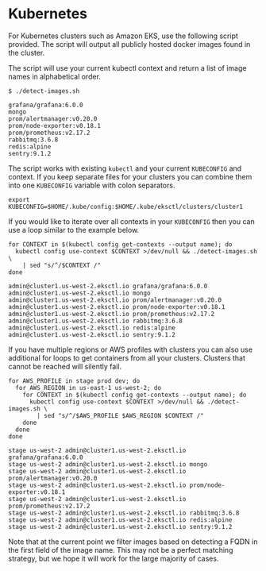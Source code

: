 # Kubernetes

For Kubernetes clusters such as Amazon EKS, use the following script provided.
The script will output all publicly hosted docker images found in the cluster.

The script will use your current kubectl context and return a list of image names in alphabetical order.

```
$ ./detect-images.sh

grafana/grafana:6.0.0
mongo
prom/alertmanager:v0.20.0
prom/node-exporter:v0.18.1
prom/prometheus:v2.17.2
rabbitmq:3.6.8
redis:alpine
sentry:9.1.2
```

The script works with existing `kubectl` and your current `KUBECONFIG` and context.
If you keep separate files for your clusters you can combine them into one `KUBECONFIG` variable with colon separators.

```
export KUBECONFIG=$HOME/.kube/config:$HOME/.kube/eksctl/clusters/cluster1
```

If you would like to iterate over all contexts in your `KUBECONFIG` then you can use a loop similar to the example below.

```
for CONTEXT in $(kubectl config get-contexts --output name); do
  kubectl config use-context $CONTEXT >/dev/null && ./detect-images.sh \
    | sed "s/^/$CONTEXT /"
done

admin@cluster1.us-west-2.eksctl.io grafana/grafana:6.0.0
admin@cluster1.us-west-2.eksctl.io mongo
admin@cluster1.us-west-2.eksctl.io prom/alertmanager:v0.20.0
admin@cluster1.us-west-2.eksctl.io prom/node-exporter:v0.18.1
admin@cluster1.us-west-2.eksctl.io prom/prometheus:v2.17.2
admin@cluster1.us-west-2.eksctl.io rabbitmq:3.6.8
admin@cluster1.us-west-2.eksctl.io redis:alpine
admin@cluster1.us-west-2.eksctl.io sentry:9.1.2
```

If you have multiple regions or AWS profiles with clusters you can also use additional for loops to get containers from all your clusters.
Clusters that cannot be reached will silently fail.

```
for AWS_PROFILE in stage prod dev; do
  for AWS_REGION in us-east-1 us-west-2; do
    for CONTEXT in $(kubectl config get-contexts --output name); do
      kubectl config use-context $CONTEXT >/dev/null && ./detect-images.sh \
        | sed "s/^/$AWS_PROFILE $AWS_REGION $CONTEXT /"
    done
  done
done

stage us-west-2 admin@cluster1.us-west-2.eksctl.io grafana/grafana:6.0.0
stage us-west-2 admin@cluster1.us-west-2.eksctl.io mongo
stage us-west-2 admin@cluster1.us-west-2.eksctl.io prom/alertmanager:v0.20.0
stage us-west-2 admin@cluster1.us-west-2.eksctl.io prom/node-exporter:v0.18.1
stage us-west-2 admin@cluster1.us-west-2.eksctl.io prom/prometheus:v2.17.2
stage us-west-2 admin@cluster1.us-west-2.eksctl.io rabbitmq:3.6.8
stage us-west-2 admin@cluster1.us-west-2.eksctl.io redis:alpine
stage us-west-2 admin@cluster1.us-west-2.eksctl.io sentry:9.1.2
```

Note that at the current point we filter images based on detecting
a FQDN in the first field of the image name. This may not be a perfect
matching strategy, but we hope it will work for the large majority of cases.

